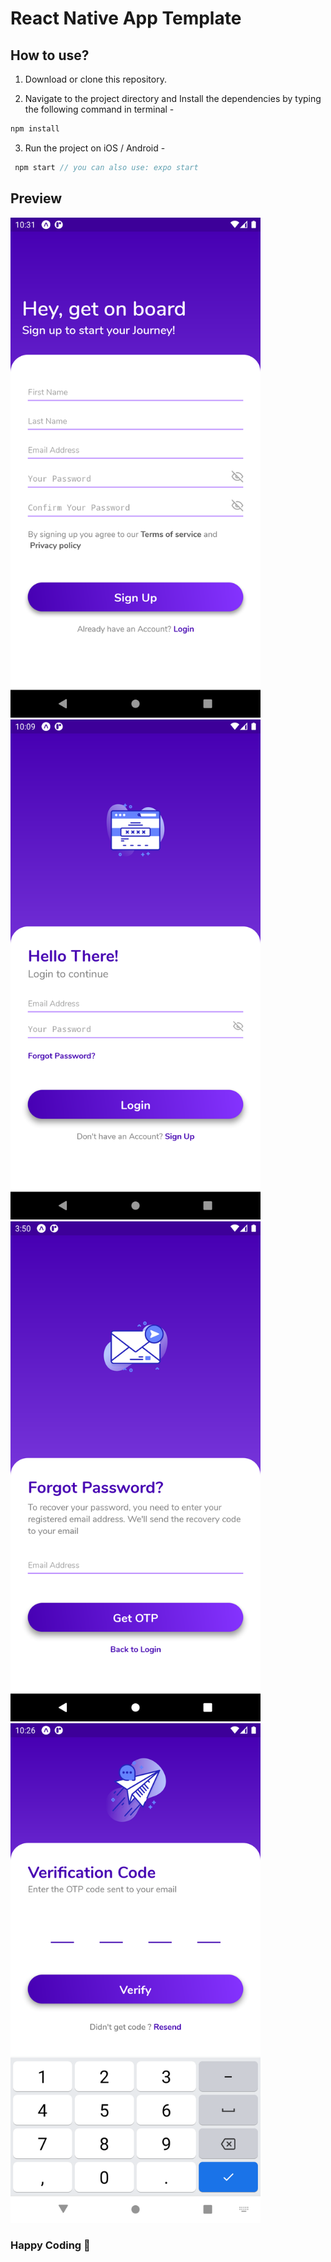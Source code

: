 # React Native App Template 
## How to use?

1. Download or clone this repository.

2. Navigate to the project directory and Install the dependencies by typing the following command in terminal -

```js
npm install
```

3. Run the project on iOS / Android -

```js
 npm start // you can also use: expo start
```

## Preview
<div>
    <div flex-direction="row">
        <img src="https://github.com/durgeshahire07/react-native-template/blob/main/src/screenshots/signup.png" alt="register" width="400" />
        <img src="https://github.com/durgeshahire07/react-native-template/blob/main/src/screenshots/login.png" alt="login" width="400" />
    </div>
    <div flex-direction="row">
        <img src="https://github.com/durgeshahire07/react-native-template/blob/main/src/screenshots/forget-pass.png" alt="forget-pass" width="400" />
        <img src="https://github.com/durgeshahire07/react-native-template/blob/main/src/screenshots/otp.png" alt="otp" width="400">
    </div>
</div>

### Happy Coding 🚀

